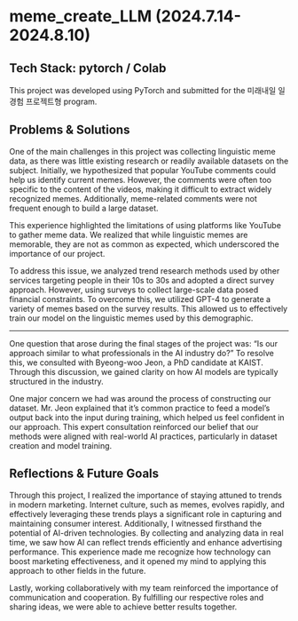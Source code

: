 # meme_create_LLM (2024.7.14-2024.8.10)

## Tech Stack: pytorch / Colab
This project was developed using PyTorch and submitted for the 미래내일 일경험 프로젝트형 program.

## Problems & Solutions

One of the main challenges in this project was collecting linguistic meme data, as there was little existing research or readily available datasets on the subject. Initially, we hypothesized that popular YouTube comments could help us identify current memes. However, the comments were often too specific to the content of the videos, making it difficult to extract widely recognized memes. Additionally, meme-related comments were not frequent enough to build a large dataset.

This experience highlighted the limitations of using platforms like YouTube to gather meme data. We realized that while linguistic memes are memorable, they are not as common as expected, which underscored the importance of our project.

To address this issue, we analyzed trend research methods used by other services targeting people in their 10s to 30s and adopted a direct survey approach. However, using surveys to collect large-scale data posed financial constraints. To overcome this, we utilized GPT-4 to generate a variety of memes based on the survey results. This allowed us to effectively train our model on the linguistic memes used by this demographic.

<hr/>
One question that arose during the final stages of the project was: “Is our approach similar to what professionals in the AI industry do?” To resolve this, we consulted with Byeong-woo Jeon, a PhD candidate at KAIST. Through this discussion, we gained clarity on how AI models are typically structured in the industry.

One major concern we had was around the process of constructing our dataset. Mr. Jeon explained that it’s common practice to feed a model’s output back into the input during training, which helped us feel confident in our approach. This expert consultation reinforced our belief that our methods were aligned with real-world AI practices, particularly in dataset creation and model training.

## Reflections & Future Goals

Through this project, I realized the importance of staying attuned to trends in modern marketing. Internet culture, such as memes, evolves rapidly, and effectively leveraging these trends plays a significant role in capturing and maintaining consumer interest. Additionally, I witnessed firsthand the potential of AI-driven technologies. By collecting and analyzing data in real time, we saw how AI can reflect trends efficiently and enhance advertising performance. This experience made me recognize how technology can boost marketing effectiveness, and it opened my mind to applying this approach to other fields in the future.

Lastly, working collaboratively with my team reinforced the importance of communication and cooperation. By fulfilling our respective roles and sharing ideas, we were able to achieve better results together.

